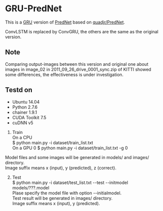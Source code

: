 # GRU-PredNet
This is a [GRU][] version of [PredNet][] based on [quadjr/PredNet](https://github.com/quadjr/PredNet).

[PredNet]: http://arxiv.org/abs/1605.08104 "Lotter, William, Gabriel Kreiman, and David Cox. \"Deep Predictive Coding Networks for Video Prediction and Unsupervised Learning.\" arXiv preprint arXiv:1605.08104 (2016)."

[GRU]: https://arxiv.org/abs/1412.3555 "Junyoung Chung, Caglar Gulcehre, KyungHyun Cho, Yoshua Bengio \"Empirical Evaluation of Gated Recurrent Neural Networks on Sequence Modeling\" arXiv:1412.3555 (2014)."

ConvLSTM is replaced by ConvGRU, the others are the same as the original version.

## Note
Comparing output-images between this version and original one about images in image_02 in 2011_09_26_drive_0001_sync.zip of KITTI showed some differences, the effectiveness is under investigation.

## Testd on
* Ubuntu 14.04  
* Python 2.7.6  
* chainer 1.9.1  
* CUDA Toolkit 7.5  
* cuDNN v5  

1. Train  
On a CPU  
$ python main.py -i dataset/train_list.txt  
On a GPU 0
$ python main.py -i dataset/train_list.txt -g 0  
  
Model files and some images will be generated in models/ and images/ directory.   
Image suffix means x (input), y (predicted), z (correct).  

2. Test  
$ python main.py -i dataset/test_list.txt --test --initmodel models/???.model  
Plase specify the model file with option --initialmodel.  
Test result will be generated in images/ directory.  
Image suffix means x (input), y (predicted).  
